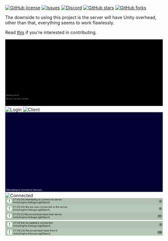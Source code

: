 [![GitHub license](https://img.shields.io/github/license/valkyrienyanko/Unity-Transport-Layer-Dedicated-Server?color=brightgreen)](https://github.com/valkyrienyanko/Unity-Transport-Layer-Dedicated-Server/blob/master/LICENSE)
[![Issues](https://img.shields.io/github/issues/valkyrienyanko/Unity-Transport-Layer-Dedicated-Server)](https://github.com/valkyrienyanko/Unity-Transport-Layer-Dedicated-Server/issues)
[![Discord](https://img.shields.io/discord/453710350454620160.svg)](https://discordapp.com/invite/N9QVxbM)
[![GitHub stars](https://img.shields.io/github/stars/valkyrienyanko/Unity-Transport-Layer-Dedicated-Server?color=brightgreen)](https://github.com/valkyrienyanko/Unity-Transport-Layer-Dedicated-Server/stargazers)
[![GitHub forks](https://img.shields.io/github/forks/valkyrienyanko/Unity-Transport-Layer-Dedicated-Server?color=brightgreen)](https://github.com/valkyrienyanko/Unity-Transport-Layer-Dedicated-Server/network)

The downside to using this project is the server will have Unity overhead, other than that, everything seems to work flawlessly.
  
Read [this](https://github.com/valkyrienyanko/Prototype/blob/master/.github/CONTRIBUTING.md) if you're interested in contributing.

![Console](PREVIEW/Console.gif)
![Login](https://i.gyazo.com/6d7b9abeb02f3596877c7fa8c0c88c02.png)
![Client](https://i.gyazo.com/df4b695467adbe079ec15260aab64630.png)
![Connecting](PREVIEW/Connecting.gif)
![Connected](https://i.gyazo.com/9216feb880c78e75094e8c77d8abc80e.png)
![ClientDebug](PREVIEW/ClientDebug.gif)
![ServerDebug](PREVIEW/ServerDebug.gif)
